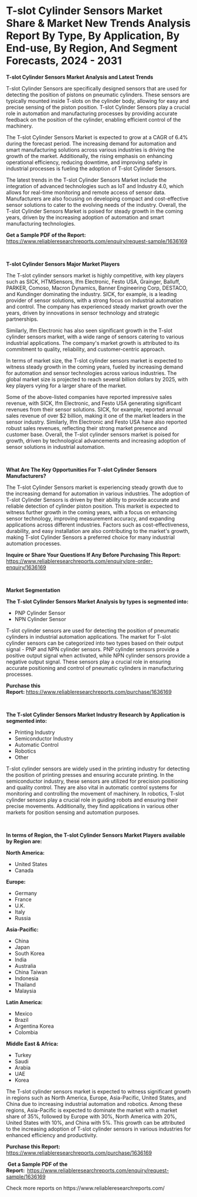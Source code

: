 <p><h1>T-slot Cylinder Sensors Market Share & Market New Trends Analysis Report By Type, By Application, By End-use, By Region, And Segment Forecasts, 2024 - 2031</h1></p><p><strong>T-slot Cylinder Sensors Market Analysis and Latest Trends</strong></p>
<p><p>T-slot Cylinder Sensors are specifically designed sensors that are used for detecting the position of pistons on pneumatic cylinders. These sensors are typically mounted inside T-slots on the cylinder body, allowing for easy and precise sensing of the piston position. T-slot Cylinder Sensors play a crucial role in automation and manufacturing processes by providing accurate feedback on the position of the cylinder, enabling efficient control of the machinery.</p><p>The T-slot Cylinder Sensors Market is expected to grow at a CAGR of 6.4% during the forecast period. The increasing demand for automation and smart manufacturing solutions across various industries is driving the growth of the market. Additionally, the rising emphasis on enhancing operational efficiency, reducing downtime, and improving safety in industrial processes is fueling the adoption of T-slot Cylinder Sensors.</p><p>The latest trends in the T-slot Cylinder Sensors Market include the integration of advanced technologies such as IoT and Industry 4.0, which allows for real-time monitoring and remote access of sensor data. Manufacturers are also focusing on developing compact and cost-effective sensor solutions to cater to the evolving needs of the industry. Overall, the T-slot Cylinder Sensors Market is poised for steady growth in the coming years, driven by the increasing adoption of automation and smart manufacturing technologies.</p></p>
<p><strong>Get a Sample PDF of the Report:&nbsp;</strong> <a href="https://www.reliableresearchreports.com/enquiry/request-sample/1636169">https://www.reliableresearchreports.com/enquiry/request-sample/1636169</a></p>
<p>&nbsp;</p>
<p><strong>T-slot Cylinder Sensors Major Market Players</strong></p>
<p><p>The T-slot cylinder sensors market is highly competitive, with key players such as SICK, HTMSensors, Ifm Electronic, Festo USA, Grainger, Balluff, PARKER, Comoso, Macron Dynamics, Banner Engineering Corp, DESTACO, and Kundinger dominating the industry. SICK, for example, is a leading provider of sensor solutions, with a strong focus on industrial automation and control. The company has experienced steady market growth over the years, driven by innovations in sensor technology and strategic partnerships.</p><p>Similarly, Ifm Electronic has also seen significant growth in the T-slot cylinder sensors market, with a wide range of sensors catering to various industrial applications. The company's market growth is attributed to its commitment to quality, reliability, and customer-centric approach.</p><p>In terms of market size, the T-slot cylinder sensors market is expected to witness steady growth in the coming years, fueled by increasing demand for automation and sensor technologies across various industries. The global market size is projected to reach several billion dollars by 2025, with key players vying for a larger share of the market.</p><p>Some of the above-listed companies have reported impressive sales revenue, with SICK, Ifm Electronic, and Festo USA generating significant revenues from their sensor solutions. SICK, for example, reported annual sales revenue of over $2 billion, making it one of the market leaders in the sensor industry. Similarly, Ifm Electronic and Festo USA have also reported robust sales revenues, reflecting their strong market presence and customer base. Overall, the T-slot cylinder sensors market is poised for growth, driven by technological advancements and increasing adoption of sensor solutions in industrial automation.</p></p>
<p>&nbsp;</p>
<p><strong>What Are The Key Opportunities For T-slot Cylinder Sensors Manufacturers?</strong></p>
<p><p>The T-slot Cylinder Sensors market is experiencing steady growth due to the increasing demand for automation in various industries. The adoption of T-slot Cylinder Sensors is driven by their ability to provide accurate and reliable detection of cylinder piston position. This market is expected to witness further growth in the coming years, with a focus on enhancing sensor technology, improving measurement accuracy, and expanding applications across different industries. Factors such as cost-effectiveness, durability, and easy installation are also contributing to the market's growth, making T-slot Cylinder Sensors a preferred choice for many industrial automation processes.</p></p>
<p><strong>Inquire or Share Your Questions If Any Before Purchasing This Report:</strong> <a href="https://www.reliableresearchreports.com/enquiry/pre-order-enquiry/1636169">https://www.reliableresearchreports.com/enquiry/pre-order-enquiry/1636169</a></p>
<p>&nbsp;</p>
<p><strong>Market Segmentation</strong></p>
<p><strong>The T-slot Cylinder Sensors Market Analysis by types is segmented into:</strong></p>
<p><ul><li>PNP Cylinder Sensor</li><li>NPN Cylinder Sensor</li></ul></p>
<p><p>T-slot cylinder sensors are used for detecting the position of pneumatic cylinders in industrial automation applications. The market for T-slot cylinder sensors can be categorized into two types based on their output signal - PNP and NPN cylinder sensors. PNP cylinder sensors provide a positive output signal when activated, while NPN cylinder sensors provide a negative output signal. These sensors play a crucial role in ensuring accurate positioning and control of pneumatic cylinders in manufacturing processes.</p></p>
<p><strong>Purchase this Report:&nbsp;</strong><a href="https://www.reliableresearchreports.com/purchase/1636169">https://www.reliableresearchreports.com/purchase/1636169</a></p>
<p>&nbsp;</p>
<p><strong>The T-slot Cylinder Sensors Market Industry Research by Application is segmented into:</strong></p>
<p><ul><li>Printing Industry</li><li>Semiconductor Industry</li><li>Automatic Control</li><li>Robotics</li><li>Other</li></ul></p>
<p><p>T-slot cylinder sensors are widely used in the printing industry for detecting the position of printing presses and ensuring accurate printing. In the semiconductor industry, these sensors are utilized for precision positioning and quality control. They are also vital in automatic control systems for monitoring and controlling the movement of machinery. In robotics, T-slot cylinder sensors play a crucial role in guiding robots and ensuring their precise movements. Additionally, they find applications in various other markets for position sensing and automation purposes.</p></p>
<p>&nbsp;</p>
<p><strong>In terms of Region, the T-slot Cylinder Sensors Market Players available by Region are:</strong></p>
<p>
    <p> <strong> North America: </strong>
        <ul>
            <li>United States</li>
            <li>Canada</li>
        </ul>
        </p> 
    <p> <strong> Europe: </strong>
        <ul>
            <li>Germany</li>
            <li>France</li>
            <li>U.K.</li>
            <li>Italy</li>
            <li>Russia</li>
        </ul>
        </p> 
    <p> <strong> Asia-Pacific: </strong>
        <ul>
            <li>China</li>
            <li>Japan</li>
            <li>South Korea</li>
            <li>India</li>
            <li>Australia</li>
            <li>China Taiwan</li>
            <li>Indonesia</li>
            <li>Thailand</li>
            <li>Malaysia</li>
        </ul>
        </p> 
    <p> <strong> Latin America: </strong>
        <ul>
            <li>Mexico</li>
            <li>Brazil</li>
            <li>Argentina Korea</li>
            <li>Colombia</li>
        </ul>
        </p> 
    <p> <strong> Middle East & Africa: </strong>
        <ul>
            <li>Turkey</li>
            <li>Saudi</li>
            <li>Arabia</li>
            <li>UAE</li>
            <li>Korea</li>
        </ul>
    </p>
    </p>
<p><p>The T-slot cylinder sensors market is expected to witness significant growth in regions such as North America, Europe, Asia-Pacific, United States, and China due to increasing industrial automation and robotics. Among these regions, Asia-Pacific is expected to dominate the market with a market share of 35%, followed by Europe with 30%, North America with 20%, United States with 10%, and China with 5%. This growth can be attributed to the increasing adoption of T-slot cylinder sensors in various industries for enhanced efficiency and productivity.</p></p>
<p><strong>Purchase this Report: </strong><a href="https://www.reliableresearchreports.com/purchase/1636169">https://www.reliableresearchreports.com/purchase/1636169</a></p>
<p>&nbsp;<strong>Get a Sample PDF of the Report:&nbsp;&nbsp;</strong><a href="https://www.reliableresearchreports.com/enquiry/request-sample/1636169">https://www.reliableresearchreports.com/enquiry/request-sample/1636169</a></p>
<p><strong></strong></p>
<p>Check more reports on https://www.reliableresearchreports.com/</p>